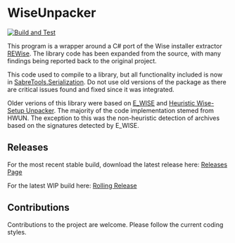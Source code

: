 # WiseUnpacker

[![Build and Test](https://github.com/mnadareski/WiseUnpacker/actions/workflows/build_and_test.yml/badge.svg)](https://github.com/mnadareski/WiseUnpacker/actions/workflows/build_and_test.yml)

This program is a wrapper around a C# port of the Wise installer extractor [REWise](https://codeberg.org/CYBERDEV/REWise). The library code has been expanded from the source, with many findings being reported back to the original project.

This code used to compile to a library, but all functionality included is now in [SabreTools.Serialization](https://github.com/SabreTools/SabreTools.Serialization). Do not use old versions of the package as there are critical issues found and fixed since it was integrated.

Older verions of this library were based on [E_WISE](https://kannegieser.net/veit/quelle/index_e.htm) and [Heuristic Wise-Setup Unpacker](http://www.angelfire.com/ego/jmeister/hwun/). The majority of the code implementation stemed from HWUN. The exception to this was the non-heuristic detection of archives based on the signatures detected by E_WISE.

## Releases

For the most recent stable build, download the latest release here: [Releases Page](https://github.com/mnadareski/WiseUnpacker/releases)

For the latest WIP build here: [Rolling Release](https://github.com/mnadareski/WiseUnpacker/releases/tag/rolling)

## Contributions

Contributions to the project are welcome. Please follow the current coding styles.
